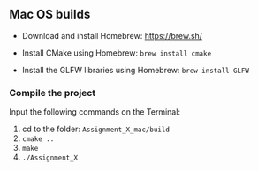 ## Mac OS builds

- Download and install Homebrew: https://brew.sh/ 

- Install CMake using Homebrew: `brew install cmake`

- Install the GLFW libraries using Homebrew: `brew install GLFW`

### Compile the project

Input the following commands on the Terminal: 
1. cd to the folder: `Assignment_X_mac/build`
2. `cmake ..`
3. `make`
4. `./Assignment_X`
